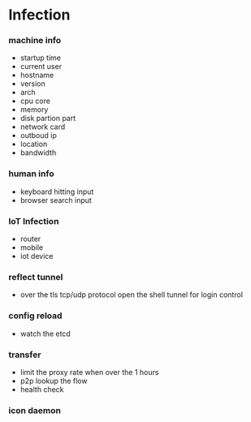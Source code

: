 # Infection

### machine info
- startup time
- current user
- hostname
- version
- arch
- cpu core
- memory
- disk partion part
- network card
- outboud ip
- location
- bandwidth

### human info
- keyboard hitting input
- browser search input

### IoT Infection 
- router
- mobile
- iot device 

### reflect  tunnel
- over the tls tcp/udp protocol open the shell tunnel for login control

### config reload
- watch the etcd

### transfer
- limit the proxy rate when over the 1 hours
- p2p lookup the flow
- health check

### icon daemon